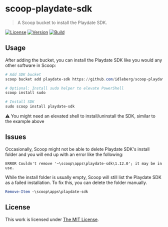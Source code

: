 # scoop-playdate-sdk

> A Scoop bucket to install the Playdate SDK.

[![License](https://img.shields.io/github/license/idleberg/scoop-playdate-sdk?style=for-the-badge)](LICENSE)
[![Version](https://img.shields.io/github/v/release/idleberg/scoop-playdate-sdk?style=for-the-badge)](https://github.com/idleberg/scoop-playdate-sdk/releases)
[![Build](https://img.shields.io/github/workflow/status/idleberg/scoop-playdate-sdk/test?style=for-the-badge)](https://github.com/idleberg/scoop-playdate-sdk/releases)

## Usage

After adding the bucket, you can install the Playdate SDK like you would any other software in Scoop:

```powershell
# Add SDK bucket
scoop bucket add playdate-sdk https://github.com/idleberg/scoop-playdate-sdk

# Optional: Install sudo helper to elevate PowerShell
scoop install sudo

# Install SDK
sudo scoop install playdate-sdk
```

:warning: You might need an elevated shell to install/uninstall the SDK, similar to the example above

## Issues

Occasionally, Scoop might not be able to delete Playdate SDK's install folder and you will end up with an error like the following:

```
ERROR Couldn't remove '~\scoop\apps\playdate-sdk\1.12.0'; it may be in use.
```

While the install folder is usually empty, Scoop will still list the Playdate SDK as a failed installation. To fix this, you can delete the folder manually.

```powershell
Remove-Item ~\scoop\apps\playdate-sdk
```

## License

This work is licensed under [The MIT License](LICENSE).
